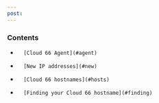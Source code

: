 ```yaml
---
post: 
---
```


### Contents

*		[Cloud 66 Agent](#agent)
*		[New IP addresses](#new)
*		[Cloud 66 hostnames](#hosts)
*		[Finding your Cloud 66 hostname](#finding)

